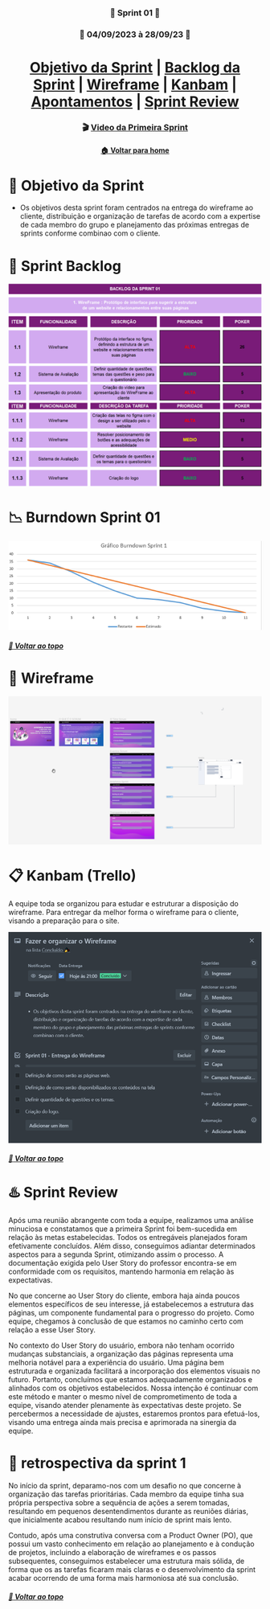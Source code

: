  <div  align="center">

### :beginner: Sprint 01 :beginner:

### :date: 04/09/2023 à 28/09/23 :date:

</div>
<h1>
<div align="center"> 
<a  href="#dart-objetivo-da-sprint">Objetivo da Sprint</a> | <a  href="#triangular_flag_on_post-sprint-backlog">Backlog da Sprint</a> | <a  href="#page_facing_up-wireframe">Wireframe</a> | <a  href="#clipboard-kanbam-trello">Kanbam</a> | <a  href="#pushpin-apontamentos">Apontamentos</a> | <a  href="#hotsprings-sprint-review">Sprint Review</a>
</h1>
</div>

<div align="center">

### :clapper: [Video da Primeira Sprint](https://www.youtube.com/watch?v=Ull8qatsICw&feature=youtu.be&ab_channel=GuihCarvalho)

</div>

<div align="center">

#### [ :house: Voltar para home](./README.md)

</div>

# :dart: Objetivo da Sprint

- Os objetivos desta sprint foram centrados na entrega do wireframe ao cliente, distribuição e organização de tarefas de acordo com a expertise de cada membro do grupo e planejamento das próximas entregas de sprints conforme combinao com o cliente.

# :triangular_flag_on_post: Sprint Backlog

[![Sprint Backlog](./imgs/Sprint01_BackLogList.PNG)](./imgs/Sprint01_BackLogList.PNG)

# :chart_with_downwards_trend: Burndown Sprint 01

[![Brundown Sprint01](./imgs/Burndown_Sprint01.PNG)](./imgs/Burndown_Sprint01.PNG)

##### [:rocket: Voltar ao topo ](#dart-objetivo-da-sprint)

# :page_facing_up: Wireframe

[![Wireframe](./imgs/WireFrame.PNG)](https://www.figma.com/file/NlvWUeXkm24HkJzpUlTSe8/Web-Wizards?type=design&node-id=0-1&mode=design&t=d2QDJjhf6EplNvEl-0)

# :clipboard: Kanbam (Trello)

A equipe toda se organizou para estudar e estruturar a disposição do wireframe. Para entregar da melhor forma o wireframe para o cliente, visando a preparação para o site.

[![Kanbam Trello](./imgs/Trello.PNG)](./imgs/Trello.PNG)

##### [:rocket: Voltar ao topo ](#dart-objetivo-da-sprint)

# :hotsprings: Sprint Review

Após uma reunião abrangente com toda a equipe, realizamos uma análise minuciosa e constatamos que a primeira Sprint foi bem-sucedida em relação às metas estabelecidas. Todos os entregáveis planejados foram efetivamente concluídos. Além disso, conseguimos adiantar determinados aspectos para a segunda Sprint, otimizando assim o processo. A documentação exigida pelo User Story do professor encontra-se em conformidade com os requisitos, mantendo harmonia em relação às expectativas.

No que concerne ao User Story do cliente, embora haja ainda poucos elementos específicos de seu interesse, já estabelecemos a estrutura das páginas, um componente fundamental para o progresso do projeto. Como equipe, chegamos à conclusão de que estamos no caminho certo com relação a esse User Story.

No contexto do User Story do usuário, embora não tenham ocorrido mudanças substanciais, a organização das páginas representa uma melhoria notável para a experiência do usuário. Uma página bem estruturada e organizada facilitará a incorporação dos elementos visuais no futuro. Portanto, concluímos que estamos adequadamente organizados e alinhados com os objetivos estabelecidos. Nossa intenção é continuar com este método e manter o mesmo nível de comprometimento de toda a equipe, visando atender plenamente às expectativas deste projeto. Se percebermos a necessidade de ajustes, estaremos prontos para efetuá-los, visando uma entrega ainda mais precisa e aprimorada na sinergia da equipe.

# :pushpin: retrospectiva da sprint 1

No início da sprint, deparamo-nos com um desafio no que concerne à organização das tarefas prioritárias. Cada membro da equipe tinha sua própria perspectiva sobre a sequência de ações a serem tomadas, resultando em pequenos desentendimentos durante as reuniões diárias, que inicialmente acabou resultando num início de sprint mais lento.

Contudo, após uma construtiva conversa com a Product Owner (PO), que possui um vasto conhecimento em relação ao planejamento e à condução de projetos, incluindo a elaboração de wireframes e os passos subsequentes, conseguimos estabelecer uma estrutura mais sólida, de forma que os as tarefas ficaram mais claras e o desenvolvimento da sprint acabar ocorrendo de uma forma mais harmoniosa até sua conclusão.

##### [:rocket: Voltar ao topo ](#dart-objetivo-da-sprint)
